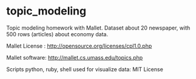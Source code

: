 topic_modeling
==============

Topic modeling homework with Mallet. Dataset about 20 newspaper, with 500 rows (articles)  about economy data.

Mallet License : http://opensource.org/licenses/cpl1.0.php

Mallet software: http://mallet.cs.umass.edu/topics.php

Scripts python, ruby, shell used for visualize data: MIT License
